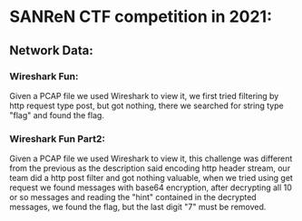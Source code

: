 <h1>SANReN CTF competition in 2021:</h1>

<h2>Network Data:</h2>
  <h3>Wireshark Fun:</h3>
  <p>
  Given a PCAP file we used Wireshark to view it, we first tried filtering by http request type post, but got nothing, there we searched for string type "flag" and found the flag.
  </p>
  <h3>Wireshark Fun Part2:</h3>
  <p>
  Given a PCAP file we used Wireshark to view it, this challenge was different from the previous as the description said encoding http header stream, our team did a http post filter and got nothing valuable, when we tried using get request we found messages with base64 encryption, after decrypting all 10 or so messages and reading the "hint" contained in the decrypted messages, we found the flag, but the last digit "7" must be removed.
  </p>
